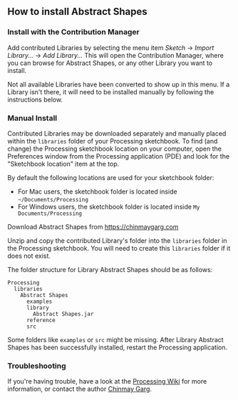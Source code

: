 ## How to install Abstract Shapes

### Install with the Contribution Manager

Add contributed Libraries by selecting the menu item _Sketch_ → _Import Library..._ → _Add Library..._ This will open the Contribution Manager, where you can browse for Abstract Shapes, or any other Library you want to install.

Not all available Libraries have been converted to show up in this menu. If a Library isn't there, it will need to be installed manually by following the instructions below.

### Manual Install

Contributed Libraries may be downloaded separately and manually placed within the `libraries` folder of your Processing sketchbook. To find (and change) the Processing sketchbook location on your computer, open the Preferences window from the Processing application (PDE) and look for the "Sketchbook location" item at the top.

By default the following locations are used for your sketchbook folder: 
  * For Mac users, the sketchbook folder is located inside `~/Documents/Processing` 
  * For Windows users, the sketchbook folder is located inside `My Documents/Processing`

Download Abstract Shapes from https://chinmaygarg.com

Unzip and copy the contributed Library's folder into the `libraries` folder in the Processing sketchbook. You will need to create this `libraries` folder if it does not exist.

The folder structure for Library Abstract Shapes should be as follows:

```
Processing
  libraries
    Abstract Shapes
      examples
      library
        Abstract Shapes.jar
      reference
      src
```
             
Some folders like `examples` or `src` might be missing. After Library Abstract Shapes has been successfully installed, restart the Processing application.

### Troubleshooting

If you're having trouble, have a look at the [Processing Wiki](https://github.com/processing/processing/wiki/How-to-Install-a-Contributed-Library) for more information, or contact the author [Chinmay Garg](https://chinmaygarg.com).
